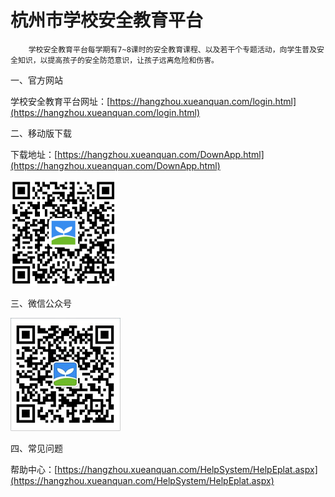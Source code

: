 # **杭州市学校安全教育平台**

        学校安全教育平台每学期有7~8课时的安全教育课程、以及若干个专题活动，向学生普及安全知识，以提高孩子的安全防范意识，让孩子远离危险和伤害。

一、官方网站

学校安全教育平台网址：[https://hangzhou.xueanquan.com/login.html](https://hangzhou.xueanquan.com/login.html)

二、移动版下载

下载地址：[https://hangzhou.xueanquan.com/DownApp.html](https://hangzhou.xueanquan.com/DownApp.html)

![](/assets/anquanjiaoyu-1.png)

三、微信公众号

![](/assets/anquanjiaoyu-2.png)

四、常见问题

帮助中心：[https://hangzhou.xueanquan.com/HelpSystem/HelpEplat.aspx](https://hangzhou.xueanquan.com/HelpSystem/HelpEplat.aspx)






